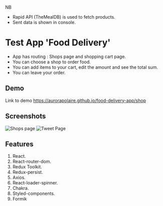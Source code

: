 NB

- Rapid API (TheMealDB) is used to fetch products.
- Sent data is shown in console.

# Test App 'Food Delivery'

- App has routing : Shops page and shopping cart page.
- You can choose a shop to order food.
- You can add items to your cart, edit the amount and see the total sum.
- You can leave your order.

## Demo

Link to demo
https://aurorapolaire.github.io/food-delivery-app/shop

## Screenshots

![Shops page](https://i.ibb.co/crCtqvz/food-delivery.png)
![Tweet Page](https://i.ibb.co/qBsfSVP/food-delivery2.jpg)

## Features

1. React.
2. React-router-dom.
3. Redux Toolkit.
4. Redux-persist.
5. Axios.
6. React-loader-spinner.
7. Chakra.
8. Styled-components.
9. Formik
